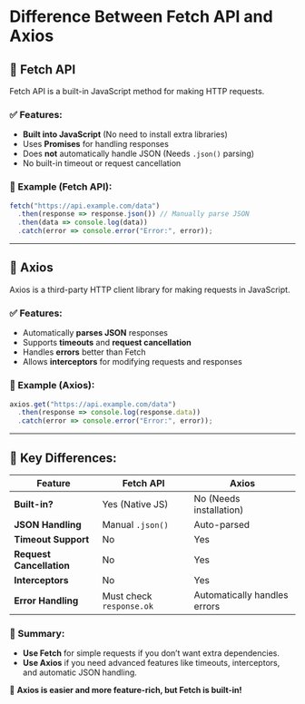# Difference Between Fetch API and Axios

## 🚀 Fetch API
Fetch API is a built-in JavaScript method for making HTTP requests.

### ✅ Features:
- **Built into JavaScript** (No need to install extra libraries)
- Uses **Promises** for handling responses
- Does **not** automatically handle JSON (Needs `.json()` parsing)
- No built-in timeout or request cancellation

### 📝 Example (Fetch API):
```js
fetch("https://api.example.com/data")
  .then(response => response.json()) // Manually parse JSON
  .then(data => console.log(data))
  .catch(error => console.error("Error:", error));
```

---

## 🚀 Axios
Axios is a third-party HTTP client library for making requests in JavaScript.

### ✅ Features:
- Automatically **parses JSON** responses
- Supports **timeouts** and **request cancellation**
- Handles **errors** better than Fetch
- Allows **interceptors** for modifying requests and responses

### 📝 Example (Axios):
```js
axios.get("https://api.example.com/data")
  .then(response => console.log(response.data))
  .catch(error => console.error("Error:", error));
```

---

## 🔄 Key Differences:

| Feature | Fetch API | Axios |
|---------|----------|-------|
| **Built-in?** | Yes (Native JS) | No (Needs installation) |
| **JSON Handling** | Manual `.json()` | Auto-parsed |
| **Timeout Support** | No | Yes |
| **Request Cancellation** | No | Yes |
| **Interceptors** | No | Yes |
| **Error Handling** | Must check `response.ok` | Automatically handles errors |

### 📌 Summary:
- **Use Fetch** for simple requests if you don’t want extra dependencies.
- **Use Axios** if you need advanced features like timeouts, interceptors, and automatic JSON handling.

🚀 **Axios is easier and more feature-rich, but Fetch is built-in!**

